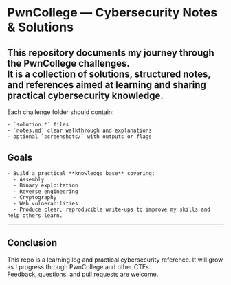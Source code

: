 # PwnCollege — Cybersecurity Notes & Solutions

This repository documents my journey through the **PwnCollege** challenges.  
It is a collection of solutions, structured notes, and references aimed at learning and sharing practical cybersecurity knowledge.
---

Each challenge folder should contain:
```
- `solution.*` files 
- `notes.md` clear walkthrough and explanations  
- optional `screenshots/` with outputs or flags
```

## Goals  
```
- Build a practical **knowledge base** covering:  
  - Assembly 
  - Binary exploitation 
  - Reverse engineering  
  - Cryptography  
  - Web vulnerabilities
  - Produce clear, reproducible write-ups to improve my skills and help others learn.
``` 
---

## Conclusion
This repo is a learning log and practical cybersecurity reference. It will grow as I progress through PwnCollege and other CTFs.  
Feedback, questions, and pull requests are welcome.
